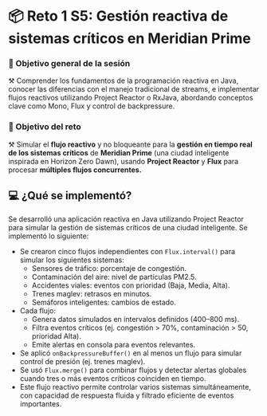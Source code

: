 # 📦 Reto 1 S5: Gestión reactiva de sistemas críticos en Meridian Prime

### 🎯 Objetivo general de la sesión
⚒️ Comprender los fundamentos de la programación reactiva en Java, conocer las diferencias con el manejo tradicional de streams, e implementar flujos reactivos utilizando Project Reactor o RxJava, abordando conceptos clave como Mono, Flux y control de backpressure.

### 🎯 Objetivo del reto
⚒️ Simular el **flujo reactivo** y no bloqueante para la **gestión en tiempo real de los sistemas críticos** de **Meridian Prime** (una ciudad inteligente inspirada en Horizon Zero Dawn), usando **Project Reactor** y **Flux** para procesar **múltiples flujos concurrentes.**

## 💻 ¿Qué se implementó?
Se desarrolló una aplicación reactiva en Java utilizando Project Reactor para simular la gestión de sistemas críticos de una ciudad inteligente. Se implementó lo siguiente:
- Se crearon cinco flujos independientes con `Flux.interval()` para simular los siguientes sistemas:
  - Sensores de tráfico: porcentaje de congestión.
  - Contaminación del aire: nivel de partículas PM2.5.
  - Accidentes viales: eventos con prioridad (Baja, Media, Alta).
  - Trenes maglev: retrasos en minutos.
  - Semáforos inteligentes: cambios de estado.
- Cada flujo:
  - Genera datos simulados en intervalos definidos (400–800 ms).
  - Filtra eventos críticos (ej. congestión > 70%, contaminación > 50, prioridad Alta).
  - Emite alertas en consola para eventos relevantes.
- Se aplicó `onBackpressureBuffer()` en al menos un flujo para simular control de presión (ej. trenes maglev).
- Se usó `Flux.merge()` para combinar flujos y detectar alertas globales cuando tres o más eventos críticos coinciden en tiempo.
- Este flujo reactivo permite controlar varios sistemas simultáneamente, con capacidad de respuesta fluida y filtrado eficiente de eventos importantes.

